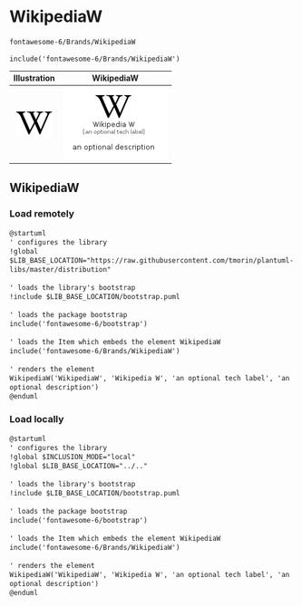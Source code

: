 # WikipediaW


```text
fontawesome-6/Brands/WikipediaW
```

```text
include('fontawesome-6/Brands/WikipediaW')
```



| Illustration | WikipediaW |
| :---: | :---: |
| ![illustration for Illustration](../../fontawesome-6/Brands/WikipediaW.png) | ![illustration for WikipediaW](../../fontawesome-6/Brands/WikipediaW.Local.png) |




## WikipediaW

### Load remotely
```plantuml
@startuml
' configures the library
!global $LIB_BASE_LOCATION="https://raw.githubusercontent.com/tmorin/plantuml-libs/master/distribution"

' loads the library's bootstrap
!include $LIB_BASE_LOCATION/bootstrap.puml

' loads the package bootstrap
include('fontawesome-6/bootstrap')

' loads the Item which embeds the element WikipediaW
include('fontawesome-6/Brands/WikipediaW')

' renders the element
WikipediaW('WikipediaW', 'Wikipedia W', 'an optional tech label', 'an optional description')
@enduml
```

### Load locally
```plantuml
@startuml
' configures the library
!global $INCLUSION_MODE="local"
!global $LIB_BASE_LOCATION="../.."

' loads the library's bootstrap
!include $LIB_BASE_LOCATION/bootstrap.puml

' loads the package bootstrap
include('fontawesome-6/bootstrap')

' loads the Item which embeds the element WikipediaW
include('fontawesome-6/Brands/WikipediaW')

' renders the element
WikipediaW('WikipediaW', 'Wikipedia W', 'an optional tech label', 'an optional description')
@enduml
```

